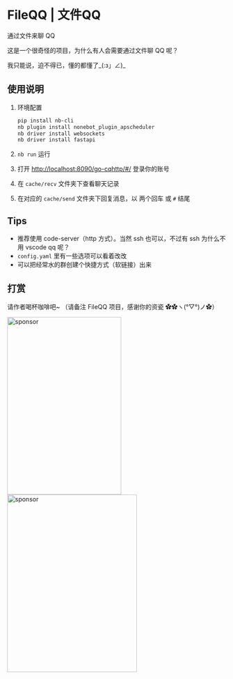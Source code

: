 # FileQQ | 文件QQ

通过文件来聊 QQ  

这是一个很奇怪的项目，为什么有人会需要通过文件聊 QQ 呢？  

我只能说，迫不得已，懂的都懂了_(:з」∠)_

## 使用说明

1. 环境配置

    ```bash
    pip install nb-cli
    nb plugin install nonebot_plugin_apscheduler
    nb driver install websockets
    nb driver install fastapi
    ```

2. `nb run` 运行
3. 打开 <http://localhost:8090/go-cqhttp/#/> 登录你的账号
4. 在 `cache/recv` 文件夹下查看聊天记录
5. 在对应的 `cache/send` 文件夹下回复消息，以 两个回车 或 `#` 结尾

## Tips

- 推荐使用 code-server（http 方式）。当然 ssh 也可以，不过有 ssh 为什么不用 vscode qq 呢？
- `config.yaml` 里有一些选项可以看着改改
- 可以把经常水的群创建个快捷方式（软链接）出来

## 打赏

请作者喝杯咖啡吧~ （请备注 FileQQ 项目，感谢你的资瓷 ✿✿ヽ(°▽°)ノ✿）

<div>
<img alt="sponsor" src="https://user-images.githubusercontent.com/18511905/171821963-be1247d1-2959-4d2f-91c1-095a215dd601.jpg" width=262 height=408/>
<img alt="sponsor" src="https://user-images.githubusercontent.com/18511905/171821974-c5b13928-c66a-4168-b472-02b7048a2eff.png" width=298 height=408/>
</div>

